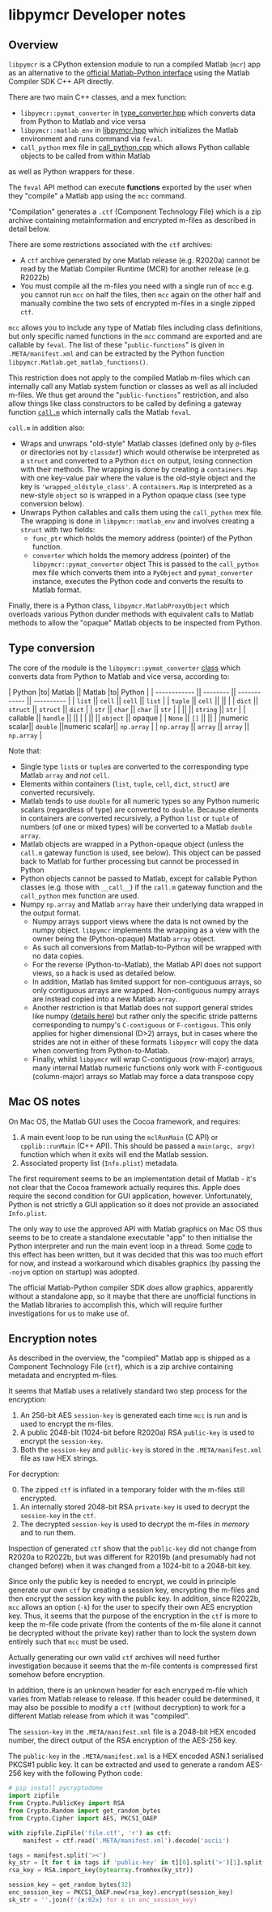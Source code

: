 # libpymcr Developer notes

## Overview

`libpymcr` is a CPython extension module to run a compiled Matlab (`mcr`) app as an alternative to the
[official Matlab-Python interface](https://www.mathworks.com/help/compiler_sdk/python_packages.html)
using the Matlab Compiler SDK C++ API directly.

There are two main C++ classes, and a mex function:

* `libpymcr::pymat_converter` in [type_converter.hpp](../../src/type_converter.hpp)
  which converts data from Python to Matlab and vice versa
* `libpymcr::matlab_env` in [libpymcr.hpp](../../src/libpymcr.hpp)
  which initializes the Matlab environment and runs command via `feval`.
* `call_python` mex file in [call_python.cpp](../../src/call_python.cpp)
  which allows Python callable objects to be called from within Matlab

as well as Python wrappers for these.

The `feval` API method can execute **functions** exported by the user
when they "compile" a Matlab app using the `mcc` command.

"Compilation" generates a `.ctf` (Component Technology File)
which is a zip archive containing metainformation and encrypted m-files as described in detail below.

There are some restrictions associated with the `ctf` archives:

* A `ctf` archive generated by one Matlab release (e.g. R2020a)
  cannot be read by the Matlab Compiler Runtime (MCR) for another release (e.g. R2022b)
* You must compile all the m-files you need with a single run of `mcc`
  e.g. you cannot run `mcc` on half the files, then `mcc` again on the other half
  and manually combine the two sets of encrypted m-files in a single zipped `ctf`.

`mcc` allows you to include any type of Matlab files including class definitions,
but only specific named functions in the `mcc` command are exported and are callable by `feval`.
The list of these "`public-functions`" is given in `.META/manifest.xml` and can be extracted
by the Python function `libpymcr.Matlab.get_matlab_functions()`.

This restriction does not apply to the compiled Matlab m-files which can internally call
any Matlab system function or classes as well as all included m-files.
We thus get around the "`public-functions`" restriction,
and also allow things like class constructors to be called
by defining a gateway function [`call.m`](../../src/call.m)
which internally calls the Matlab `feval`.

`call.m` in addition also:

* Wraps and unwraps "old-style" Matlab classes
  (defined only by `@`-files or directories not by `classdef`) which would otherwise be
  interpreted as a `struct` and converted to a Python `dict` on output,
  losing connection with their methods.
  The wrapping is done by creating a `containers.Map` with one key-value pair where the
  value is the old-style object and the key is `'wrapped_oldstyle_class'`.
  A `containers.Map` is interpreted as a new-style `object` so is wrapped in a Python
  opaque class (see type conversion below).
* Unwraps Python callables and calls them using the `call_python` mex file.
  The wrapping is done in `libpymcr::matlab_env` and involves creating a `struct` with two fields:
  + `func_ptr` which holds the memory address (pointer) of the Python function.
  + `converter` which holds the memory address (pointer) of the `libpymcr::pymat_converter` object
  This is passed to the `call_python` mex file which converts them into a `PyObject`
  and `pymat_converter` instance, executes the Python code and converts the results to Matlab format.

Finally, there is a Python class, `libpymcr.MatlabProxyObject`
which overloads various Python dunder methods with equivalent calls to Matlab methods
to allow the "opaque" Matlab objects to be inspected from Python.


## Type conversion

The core of the module is the `libpymcr::pymat_converter` [class](../../src/type_converter.hpp)
which converts data from Python to Matlab and vice versa, according to:

| Python      |to| Matlab  ||  Matlab     |to| Python    |
| ------------ || -------- || ------------ || ---------- |
| `list`       || `cell`   || `cell`       || `list`     |
| `tuple`      || `cell`   ||              ||            |
| `dict`       || `struct` || `struct`     || `dict`     |
| `str`        || `char`   || `char`       || `str`      |
|              ||          || `string`     || `str`      |
| callable     || `handle` ||              ||            |
|              ||          || `object`     || opaque     |
| `None`       || `[]`     ||              ||            |
|numeric scalar|| `double` ||numeric scalar|| `np.array` |
| `np.array`   || `array`  || `array`      || `np.array` |

Note that:

* Single type `list`s or `tuple`s are converted to the corresponding type Matlab `array` and _not_ `cell`.
* Elements within containers (`list`, `tuple`, `cell`, `dict`, `struct`) are converted recursively.
* Matlab tends to use `double` for all numeric types so any Python numeric scalars (regardless of type) are
  converted to `double`. Because elements in containers are converted recursively, a Python `list` or `tuple`
  of numbers (of one or mixed types) will be converted to a Matlab `double array`.
* Matlab objects are wrapped in a Python-opaque object (unless the `call.m` gateway function is used, see below).
  This object can be passed back to Matlab for further processing but cannot be processed in Python
* Python objects cannot be passed to Matlab, except for callable Python classes (e.g. those with `__call__`)
  if the `call.m` gateway function and the `call_python` mex function are used.
* Numpy `np.array` and Matlab `array` have their underlying data wrapped in the output format.
    + Numpy arrays support views where the data is not owned by the numpy object. `libpymcr` implements the
      wrapping as a view with the owner being the (Python-opaque) Matlab `array` object.
    + As such all conversions from Matlab-to-Python will be wrapped with no data copies.
    + For the reverse (Python-to-Matlab), the Matlab API does not support views, so a hack is used 
      as detailed below.
    + In addition, Matlab has limited support for non-contiguous arrays, so only contiguous arrays are
      wrapped. Non-contiguous numpy arrays are instead copied into a new Matlab `array`.
    + Another restriction is that Matlab does not support general strides like numpy
      ([details here](https://numpy.org/doc/stable/reference/arrays.ndarray.html#internal-memory-layout-of-an-ndarray))
      but rather only the specific stride patterns corresponding to numpy's `C-contiguous` or `F-contigous`.
      This only applies for higher dimensional (D>2) arrays, but in cases where the strides are not
      in either of these formats `libpymcr` will copy the data when converting from Python-to-Matlab.
    + Finally, whilst `libpymcr` will wrap C-contiguous (row-major) arrays, many internal Matlab numeric
      functions only work with F-contiguous (column-major) arrays so Matlab may force a data transpose copy


## Mac OS notes

On Mac OS, the Matlab GUI uses the Cocoa framework, and requires:

1. A main event loop to be run using the `mclRunMain` (C API) or `cpplib::runMain` (C++ API).
   This should be passed a `main(argc, argv)` function which when it exits will end the Matlab session.
2. Associated property list (`Info.plist`) metadata.

The first requirement seems to be an implementation detail of Matlab -
it's not clear that the Cocoa framework actually requires this.
Apple does require the second condition for GUI application, however.
Unfortunately, Python is not strictly a GUI application so it does not provide an associated `Info.plist`.

The only way to use the approved API with Matlab graphics on Mac OS thus seems to be to
create a standalone executable "app" to then initialise the Python interpreter and
run the main event loop in a thread.
Some [code](https://github.com/pace-neutrons/libpymcr/commit/eec2a1cab354d5e0a6c71c2ef859a8caf93b9a15)
to this effect has been written,
but it was decided that this was too much effort for now,
and instead a workaround which disables graphics (by passing the `-nojvm` option on startup) was adopted.

The official Matlab-Python compiler SDK *does* allow graphics, apparently without a standalone app,
so it maybe that there are unofficial functions in the Matlab libraries to accomplish this,
which will require further investigations for us to make use of.


## Encryption notes

As described in the overview, the "compiled" Matlab app is shipped as a Component Technology File (`ctf`),
which is a zip archive containing metadata and encrypted m-files.

It seems that Matlab uses a relatively standard two step process for the encryption:

1. An 256-bit AES `session-key` is generated each time `mcc` is run and is used to encrypt the m-files.
2. A public 2048-bit (1024-bit before R2020a) RSA `public-key` is used to encrypt the `session-key`.
3. Both the `session-key` and `public-key` is stored in the `.META/manifest.xml` file as raw HEX strings.

For decryption:

0. The zipped `ctf` is inflated in a temporary folder with the m-files still encrypted.
1. An internally stored 2048-bit RSA `private-key` is used to decrypt the `session-key` in the `ctf`.
2. The decrypted `session-key` is used to decrypt the m-files _in memory_ and to run them.

Inspection of generated `ctf` show that the `public-key` did not change from R2020a to R2022b,
but was different for R2019b (and presumably had not changed before)
when it was changed from a 1024-bit to a 2048-bit key.

Since only the public key is needed to encrypt, we could in principle generate our own `ctf` by
creating a session key, encrypting the m-files and then encrypt the session key with the public key.
In addition, since R2022b, `mcc` allows an option (`-k`) for the user to specify their own AES encryption key.
Thus, it seems that the purpose of the encryption in the `ctf` is more to keep the m-file code private
(from the contents of the m-file alone it cannot be decrypted without the private key)
rather than to lock the system down entirely such that `mcc` must be used.

Actually generating our own valid `ctf` archives will need further investigation
because it seems that the m-file contents is compressed first somehow before encryption.

In addition, there is an unknown header for each encryped m-file which varies from Matlab release to release.
If this header could be determined, it may also be possible to modify a `ctf` (without decryption)
to work for a different Matlab release from which it was "compiled".

The `session-key` in the `.META/manifest.xml` file is a 2048-bit HEX encoded number,
the direct output of the RSA encryption of the AES-256 key.

The `public-key` in the `.META/manifest.xml` is a HEX encoded ASN.1 serialised PKCS#1 public key.
It can be extracted and used to generate a random AES-256 key with the following Python code:

```python
# pip install pycryptodome
import zipfile
from Crypto.PublicKey import RSA
from Crypto.Random import get_random_bytes
from Crypto.Cipher import AES, PKCS1_OAEP

with zipfile.ZipFile('file.ctf', 'r') as ctf:
    manifest = ctf.read('.META/manifest.xml').decode('ascii')

tags = manifest.split('><')
ky_str = [t for t in tags if 'public-key' in t][0].split('>')[1].split('<')[0]
rsa_key = RSA.import_key(bytearray.fromhex(ky_str))

session_key = get_random_bytes(32)
enc_session_key = PKCS1_OAEP.new(rsa_key).encrypt(session_key)
sk_str = ''.join(f'{x:02x} for x in enc_session_key)
```
